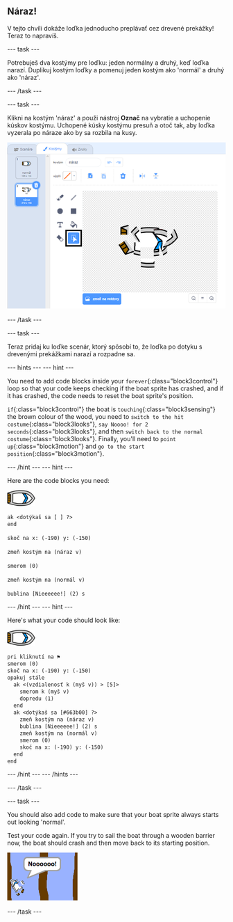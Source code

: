 ## Náraz!

V tejto chvíli dokáže loďka jednoducho preplávať cez drevené prekážky! Teraz to napravíš.

\--- task \---

Potrebuješ dva kostýmy pre loďku: jeden normálny a druhý, keď loďka narazí. Duplikuj kostým loďky a pomenuj jeden kostým ako 'normál' a druhý ako 'náraz'.

\--- /task \---

\--- task \---

Klikni na kostým 'náraz' a použi nástroj **Označ** na vybratie a uchopenie kúskov kostýmu. Uchopené kúsky kostýmu presuň a otoč tak, aby loďka vyzerala po náraze ako by sa rozbila na kusy.

![snímka obrazovky](images/boat-hit-costume-annotated.png)

\--- /task \---

\--- task \---

Teraz pridaj ku loďke scenár, ktorý spôsobí to, že loďka po dotyku s drevenými prekážkami narazí a rozpadne sa.

\--- hints \--- \--- hint \---

You need to add code blocks inside your `forever`{:class="block3control"} loop so that your code keeps checking if the boat sprite has crashed, and if it has crashed, the code needs to reset the boat sprite's position.

`if`{:class="block3control"} the boat is `touching`{:class="block3sensing"} the brown colour of the wood, you need to `switch to the hit costume`{:class="block3looks"}, `say Noooo! for 2 seconds`{:class="block3looks"}, and then `switch back to the normal costume`{:class="block3looks"}. Finally, you'll need to `point up`{:class="block3motion"} and `go to the start position`{:class="block3motion"}.

\--- /hint \--- \--- hint \---

Here are the code blocks you need:

![boat-sprite](images/boat_resize.png)

```blocks3
ak <dotýkaš sa [ ] ?>
end

skoč na x: (-190) y: (-150)

zmeň kostým na (náraz v)

smerom (0)

zmeň kostým na (normál v)

bublina [Nieeeeee!] (2) s
```

\--- /hint \--- \--- hint \---

Here's what your code should look like:

![boat-sprite](images/boat_resize.png)

```blocks3
pri kliknutí na ⚑
smerom (0)
skoč na x: (-190) y: (-150)
opakuj stále 
  ak <(vzdialenosť k (myš v)) > [5]> 
    smerom k (myš v)
    dopredu (1)
  end
  ak <dotýkaš sa [#663b00] ?> 
    zmeň kostým na (náraz v)
    bublina [Nieeeeee!] (2) s
    zmeň kostým na (normál v)
    smerom (0)
    skoč na x: (-190) y: (-150)
  end
end
```

\--- /hint \--- \--- /hints \---

\--- /task \---

\--- task \---

You should also add code to make sure that your boat sprite always starts out looking 'normal'.

Test your code again. If you try to sail the boat through a wooden barrier now, the boat should crash and then move back to its starting position.

![screenshot](images/boat-crash.png)

\--- /task \---